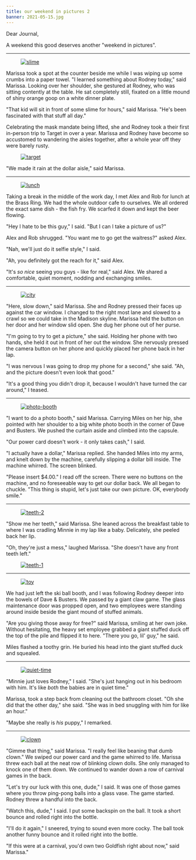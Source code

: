 ```yaml
---
title: our weekend in pictures 2
banner: 2021-05-15.jpg
---
```


Dear Journal,

A weekend this good deserves another "weekend in pictures".

---

<figure>
  <a href="/images/2021-05-15-slime.jpg">
    <img alt="slime" src="/images/2021-05-15-slime.jpg"/>
  </a>
</figure>

Marissa took a spot at the counter beside me while I was wiping up
some crumbs into a paper towel.  "I learned something about Rodney
today," said Marissa.  Looking over her shoulder, she gestured at
Rodney, who was sitting contently at the table.  He sat completely
still, fixated on a little mound of shiny orange goop on a white
dinner plate.

"That kid will sit in front of some slime for hours," said Marissa.
"He's been fascinated with that stuff all day."

Celebrating the mask mandate being lifted, she and Rodney took a their
first in-person trip to Target in over a year.  Marissa and Rodney
have become so accustomed to wandering the aisles together, after a
whole year off they were barely rusty.

<figure>
  <a href="/images/2021-05-15-target.jpg">
    <img alt="target" src="/images/2021-05-15-target.jpg"/>
  </a>
</figure>

"We made it rain at the dollar aisle," said Marissa.

---

<figure>
  <a href="/images/2021-05-15-lunch.jpg">
    <img alt="lunch" src="/images/2021-05-15-lunch.jpg"/>
  </a>
</figure>

Taking a break in the middle of the work day, I met Alex and Rob for
lunch at the Brass Ring.  We had the whole outdoor cafe to ourselves.
We all ordered the exact same dish - the fish fry.  We scarfed it down
and kept the beer flowing.

"Hey I hate to be this guy," I said.  "But I can I take a picture of
us?"

Alex and Rob shrugged.  "You want me to go get the waitress?" asked
Alex.

"Nah, we'll just do it selfie style," I said.

"Ah, you definitely got the reach for it," said Alex.

"It's _so nice_ seeing you guys - like for real," said Alex.  We
shared a comfortable, quiet moment, nodding and exchanging smiles.

---

<figure>
  <a href="/images/2021-05-15-city.jpg">
    <img alt="city" src="/images/2021-05-15-city.jpg"/>
  </a>
</figure>

"Here, slow down," said Marissa.  She and Rodney pressed their faces
up against the car window.  I changed to the right most lane and
slowed to a crawl so we could take in the Madison skyline.  Marissa
held the button on her door and her window slid open.  She dug her
phone out of her purse.

"I'm going to try to get a picture," she said.  Holding her phone with
two hands, she held it out in front of her out the window.  She
nervously pressed the camera button on her phone and quickly placed
her phone back in her lap.

"I was nervous I was going to drop my phone for a second," she said.
"Ah, and the picture doesn't even look that good."

"It's a good thing you didn't drop it, because I wouldn't have turned
the car around," I teased.

---

<figure>
  <a href="/images/2021-05-15-photo-booth.jpg">
    <img alt="photo-booth" src="/images/2021-05-15-photo-booth.jpg"/>
  </a>
</figure>

"I want to do a photo booth," said Marissa.  Carrying Miles on her
hip, she pointed with her shoulder to a big white photo booth in the
corner of Dave and Busters.  We pushed the curtain aside and climbed
into the capsule.

"Our power card doesn't work - it only takes cash," I said.

"I actually have a dollar," Marissa replied.  She handed Miles into my
arms, and knelt down by the machine, carefully slipping a dollar bill
inside.  The machine whirred.  The screen blinked.

"Please insert $4.00." I read off the screen.  There were no buttons
on the machine, and no foreseeable way to get our dollar back.  We all
began to chuckle.  "This thing is stupid, let's just take our own
picture.  OK, everybody smile."

---

<figure>
  <a href="/images/2021-05-15-teeth-2.jpg">
    <img alt="teeth-2" src="/images/2021-05-15-teeth-2.jpg"/>
  </a>
</figure>

"Show me her teeth," said Marissa.  She leaned across the breakfast
table to where I was cradling Minnie in my lap like a baby.
Delicately, she peeled back her lip.

"Oh, they're just a mess," laughed Marissa.  "She doesn't have any
front teeth left."

<figure>
  <a href="/images/2021-05-15-teeth-1.jpg">
    <img alt="teeth-1" src="/images/2021-05-15-teeth-1.jpg"/>
  </a>
</figure>

---

<figure>
  <a href="/images/2021-05-15-toy.jpg">
    <img alt="toy" src="/images/2021-05-15-toy.jpg"/>
  </a>
</figure>

We had just left the ski ball booth, and I was following Rodney deeper
into the bowels of Dave & Busters.  We passed by a giant claw game.
The glass maintenance door was propped open, and two employees were
standing around inside beside the giant mound of stuffed animals.

"Are you giving those away for free?" said Marissa, smiling at her own
joke.  Without hesitating, the heavy set employee grabbed a giant
stuffed duck off the top of the pile and flipped it to here.  "There
you go, lil' guy," he said.

Miles flashed a toothy grin.  He buried his head into the giant
stuffed duck and squealed.

---

<figure>
  <a href="/images/2021-05-15-quiet-time.jpg">
    <img alt="quiet-time" src="/images/2021-05-15-quiet-time.jpg"/>
  </a>
</figure>

"Minnie just loves Rodney," I said.  "She's just hanging out in his
bedroom with him.  It's like _both_ the babies are in quiet time."

Marissa, took a step back from cleaning out the bathroom closet.  "Oh
she did that the other day," she said.  "She was in bed snuggling with
him for like an hour."

"Maybe she really is _his_ puppy," I remarked.

---

<figure>
  <a href="/images/2021-05-15-clown.jpg">
    <img alt="clown" src="/images/2021-05-15-clown.jpg"/>
  </a>
</figure>

"Gimme that thing," said Marissa.  "I really feel like beaning that
dumb clown."  We swiped our power card and the game whirred to life.
Marissa threw each ball at the neat row of blinking clown dolls.  She
only managed to knock one of them down.  We continued to wander down a
row of carnival games in the back.

"Let's try our luck with this one, dude," I said.  It was one of those
games where you throw ping-pong balls into a glass vase.  The game
started.  Rodney threw a handful into the back.

"Watch this, dude," I said.  I put some backspin on the ball.  It took
a short bounce and rolled right into the bottle.

"I'll do it again," I sneered, trying to sound even more cocky.  The
ball took another funny bounce and it rolled right into the bottle.

"If this were at a carnival, you'd own two Goldfish right about now,"
said Marissa."
